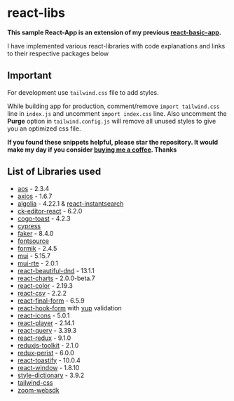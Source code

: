# react-libs

**This sample React-App is an extension of my previous [react-basic-app](https://github.com/nishkohli96/react-basic-app).** 

I have implemented various react-libraries with code explanations and links to their respective packages below

## Important

For development use `tailwind.css` file to add styles.

While building app for production, comment/remove `import tailwind.css` line in `index.js` and uncomment `import index.css` line. Also uncomment the **Purge** option in `tailwind.config.js` will remove all unused styles to give you an optimized css file.

**If you found these snippets helpful, please star the repository. It would make my day if you consider [buying me a coffee](https://www.buymeacoffee.com/nish1896). Thanks**

## List of Libraries used

- [aos](https://www.npmjs.com/package/aos) - 2.3.4
- [axios](https://www.npmjs.com/package/axios) - 1.6.7
- [algolia](https://www.algolia.com/doc/guides/building-search-ui/widgets/showcase/react/) - 4.22.1 & [react-instantsearch](https://www.npmjs.com/package/react-instantsearch)
- [ck-editor-react](https://www.npmjs.com/package/@ckeditor/ckeditor5-react) - 6.2.0
- [cogo-toast](https://www.npmjs.com/package/cogo-toast) - 4.2.3
- [cypress](https://www.cypress.io/)
- [faker](https://fakerjs.dev/) - 8.4.0
- [fontsource](https://fontsource.org/)
- [formik](https://www.npmjs.com/package/formik) - 2.4.5
- [mui](https://mui.com/) - 5.15.7
- [mui-rte](https://www.npmjs.com/package/mui-rte) - 2.0.1
- [react-beautiful-dnd](https://www.npmjs.com/package/react-beautiful-dnd) - 13.1.1
- [react-charts](https://www.npmjs.com/package/react-charts) - 2.0.0-beta.7
- [react-color](https://casesandberg.github.io/react-color/) - 2.19.3
- [react-csv](https://www.npmjs.com/package/react-csv) - 2.2.2
- [react-final-form](https://final-form.org/react) - 6.5.9
- [react-hook-form](https://react-hook-form.com/) with [yup](https://www.npmjs.com/package/yup) validation
- [react-icons](https://www.npmjs.com/package/react-icons) - 5.0.1
- [react-player](https://www.npmjs.com/package/react-player) - 2.14.1
- [react-query](https://www.npmjs.com/package/react-query) - 3.39.3
- [react-redux](https://www.npmjs.com/package/react-redux) - 9.1.0
- [reduxjs-toolkit](https://www.npmjs.com/package/@reduxjs/toolkit) - 2.1.0
- [redux-perist](https://www.npmjs.com/package/redux-persist) - 6.0.0
- [react-toastify](https://www.npmjs.com/package/react-toastify) - 10.0.4
- [react-window](https://www.npmjs.com/package/react-window) - 1.8.10
- [style-dictionary](https://amzn.github.io/style-dictionary/#/) - 3.9.2
- [tailwind-css](https://tailwindcss.com/)
- [zoom-websdk](https://www.npmjs.com/package/@zoomus/websdk)
